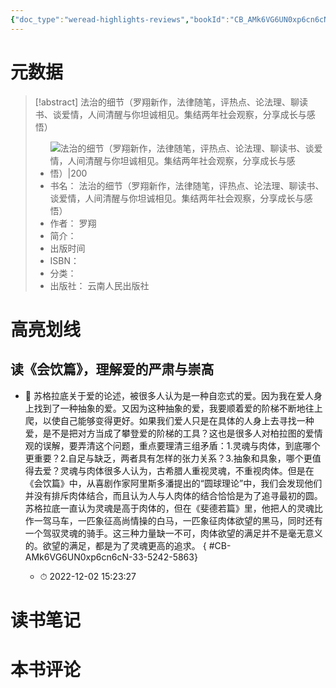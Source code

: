 ```yaml
---
{"doc_type":"weread-highlights-reviews","bookId":"CB_AMk6VG6UN0xp6cn6cN","author":"罗翔","cover":"https://res.weread.qq.com/wrepub/CB_GPBDk1Dm79Xj6c36ch_parsecover","reviewCount":0,"noteCount":1,"isbn":null,"category":null,"lastReadDate":"2022-12-02","dg-publish":true,"permalink":"/00inbox/weread/法治的细节（罗翔新作，法律随笔，评热点、论法理、聊读书、谈爱情，人间清醒与你坦诚相见。集结两年社会观察，分享成长与感悟）-罗翔/","dgPassFrontmatter":true,"noteIcon":""}
---
```


# 元数据
> [!abstract] 法治的细节（罗翔新作，法律随笔，评热点、论法理、聊读书、谈爱情，人间清醒与你坦诚相见。集结两年社会观察，分享成长与感悟）
> - ![ 法治的细节（罗翔新作，法律随笔，评热点、论法理、聊读书、谈爱情，人间清醒与你坦诚相见。集结两年社会观察，分享成长与感悟）|200](https://res.weread.qq.com/wrepub/CB_GPBDk1Dm79Xj6c36ch_parsecover)
> - 书名： 法治的细节（罗翔新作，法律随笔，评热点、论法理、聊读书、谈爱情，人间清醒与你坦诚相见。集结两年社会观察，分享成长与感悟）
> - 作者： 罗翔
> - 简介： 
> - 出版时间 
> - ISBN： 
> - 分类： 
> - 出版社： 云南人民出版社

# 高亮划线

## 读《会饮篇》，理解爱的严肃与崇高


- 📌 苏格拉底关于爱的论述，被很多人认为是一种自恋式的爱。因为我在爱人身上找到了一种抽象的爱。又因为这种抽象的爱，我要顺着爱的阶梯不断地往上爬，以使自己能够变得更好。如果我们爱人只是在具体的人身上去寻找一种爱，是不是把对方当成了攀登爱的阶梯的工具？这也是很多人对柏拉图的爱情观的误解，要弄清这个问题，重点要理清三组矛盾：1.灵魂与肉体，到底哪个更重要？2.自足与缺乏，两者具有怎样的张力关系？3.抽象和具象，哪个更值得去爱？灵魂与肉体很多人认为，古希腊人重视灵魂，不重视肉体。但是在《会饮篇》中，从喜剧作家阿里斯多潘提出的“圆球理论”中，我们会发现他们并没有排斥肉体结合，而且认为人与人肉体的结合恰恰是为了追寻最初的圆。苏格拉底一直认为灵魂是高于肉体的，但在《斐德若篇》里，他把人的灵魂比作一驾马车，一匹象征高尚情操的白马，一匹象征肉体欲望的黑马，同时还有一个驾驭灵魂的骑手。这三种力量缺一不可，肉体欲望的满足并不是毫无意义的。欲望的满足，都是为了灵魂更高的追求。
{ #CB-AMk6VG6UN0xp6cn6cN-33-5242-5863}

    - ⏱ 2022-12-02 15:23:27 
# 读书笔记

# 本书评论
